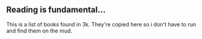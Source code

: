 ## Reading is fundamental...

This is a list of books found in 3k.  They're copied here so i don't
have to run and find them on the mud.
